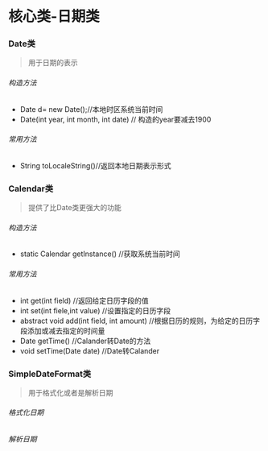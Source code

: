 # 核心类-日期类

###  Date类
>  用于日期的表示

###### 构造方法
* Date d= new Date();//本地时区系统当前时间
* Date(int year, int month, int date) // 构造的year要减去1900

###### 常用方法
*  String toLocaleString()//返回本地日期表示形式


### Calendar类
>  提供了比Date类更强大的功能

###### 构造方法
* static Calendar getInstance() //获取系统当前时间

###### 常用方法
* int get(int field) //返回给定日历字段的值
* int set(int fiele,int value) //设置指定的日历字段
* abstract void add(int field, int amount) //根据日历的规则，为给定的日历字段添加或减去指定的时间量
* Date getTime() //Calander转Date的方法
* void setTime(Date date) //Date转Calander


### SimpleDateFormat类
> 用于格式化或者是解析日期

######  格式化日期


######  解析日期




















